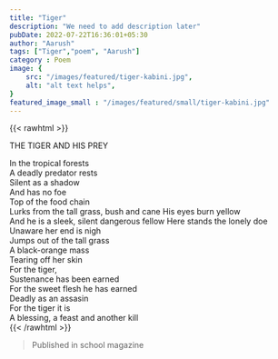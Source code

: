 ```yaml
---
title: "Tiger"
description: "We need to add description later"
pubDate: 2022-07-22T16:36:01+05:30
author: "Aarush"
tags: ["Tiger","poem", "Aarush"]
category : Poem
image: {
    src: "/images/featured/tiger-kabini.jpg",
    alt: "alt text helps",
}
featured_image_small : "/images/featured/small/tiger-kabini.jpg"
---
```

{{< rawhtml >}}
<p class="has-text-centered is-size-2">THE TIGER AND HIS PREY</p>
<p class="has-text-centered">
In the tropical forests</br>
A deadly predator rests</br>
Silent as a shadow</br>
And has no foe</br>
Top of the food chain</br>
Lurks from the tall grass, bush and cane His eyes burn yellow</br>
And he is a sleek, silent dangerous fellow Here stands the lonely doe</br>
Unaware her end is nigh</br>
Jumps out of the tall grass</br>
A black-orange mass</br>
Tearing off her skin</br>
For the tiger,</br>
Sustenance has been earned</br>
For the sweet flesh he has earned</br>
Deadly as an assasin</br>
For the tiger it is</br>
A blessing, a feast and another kill</br>
{{< /rawhtml >}}

>Published in school magazine